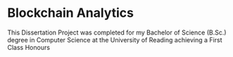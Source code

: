 # Blockchain Analytics


This Dissertation Project was completed for my Bachelor of Science (B.Sc.) degree in Computer Science at the University of Reading achieving a First Class Honours
